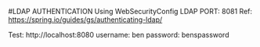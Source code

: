 #LDAP AUTHENTICATION 
Using WebSecurityConfig
LDAP PORT: 8081
Ref: https://spring.io/guides/gs/authenticating-ldap/

Test: http://localhost:8080
    username: ben
    password: benspassword
